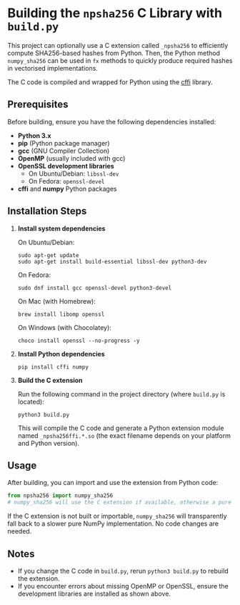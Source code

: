 # Building the `npsha256` C Library with `build.py`

This project can optionally use a C extension called `_npsha256` to efficiently compute SHA256-based hashes from Python. Then, the Python method `numpy_sha256` can be used in `fx` methods to quickly produce required hashes in vectorised implementations. 

The C code is compiled and wrapped for Python using the [cffi](https://cffi.readthedocs.io/en/latest/) library.

## Prerequisites

Before building, ensure you have the following dependencies installed:

- **Python 3.x**
- **pip** (Python package manager)
- **gcc** (GNU Compiler Collection)
- **OpenMP** (usually included with gcc)
- **OpenSSL development libraries**
  - On Ubuntu/Debian: `libssl-dev`
  - On Fedora: `openssl-devel`
- **cffi** and **numpy** Python packages

## Installation Steps

1. **Install system dependencies**

   On Ubuntu/Debian:  
   ```
   sudo apt-get update
   sudo apt-get install build-essential libssl-dev python3-dev
   ```

   On Fedora:  
   ```
   sudo dnf install gcc openssl-devel python3-devel
   ```

   On Mac (with Homebrew):
   ```
   brew install libomp openssl
   ```
   
   On Windows (with Chocolatey):
   ```
   choco install openssl --no-progress -y
   ```

2. **Install Python dependencies**

   ```
   pip install cffi numpy
   ```

3. **Build the C extension**

   Run the following command in the project directory (where `build.py` is located):

   ```
   python3 build.py
   ```

   This will compile the C code and generate a Python extension module named `_npsha256ffi.*.so` (the exact filename depends on your platform and Python version).

## Usage

After building, you can import and use the extension from Python code:

```python
from npsha256 import numpy_sha256
# numpy_sha256 will use the C extension if available, otherwise a pure Python fallback.
```

If the C extension is not built or importable, `numpy_sha256` will transparently fall back to a slower pure NumPy implementation. No code changes are needed.

## Notes

- If you change the C code in `build.py`, rerun `python3 build.py` to rebuild the extension.
- If you encounter errors about missing OpenMP or OpenSSL, ensure the development libraries are installed as shown above.
